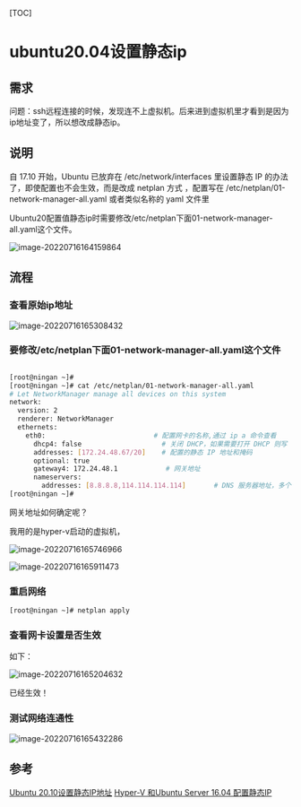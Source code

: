 

[TOC]

# ubuntu20.04设置静态ip



## 需求

问题：ssh远程连接的时候，发现连不上虚拟机。后来进到虚拟机里才看到是因为ip地址变了，所以想改成静态ip。





## 说明

自 17.10 开始，Ubuntu 已放弃在 /etc/network/interfaces 里设置静态 IP 的办法了，即使配置也不会生效，而是改成 netplan 方式 ，配置写在 /etc/netplan/01-network-manager-all.yaml 或者类似名称的 yaml 文件里

Ubuntu20配置值静态ip时需要修改/etc/netplan下面01-network-manager-all.yaml这个文件。

![image-20220716164159864](https://cdn.jsdelivr.net/gh/ningan123/PicGo_Images@main/img/image-20220716164159864.png)





## 流程

### 查看原始ip地址

![image-20220716165308432](https://cdn.jsdelivr.net/gh/ningan123/PicGo_Images@main/img/image-20220716165308432.png)







### 要修改/etc/netplan下面01-network-manager-all.yaml这个文件

```bash

[root@ningan ~]#
[root@ningan ~]# cat /etc/netplan/01-network-manager-all.yaml
# Let NetworkManager manage all devices on this system
network:
  version: 2
  renderer: NetworkManager
  ethernets:
    eth0:                           # 配置网卡的名称,通过 ip a 命令查看
      dhcp4: false                    # 关闭 DHCP，如果需要打开 DHCP 则写 true
      addresses: [172.24.48.67/20]    # 配置的静态 IP 地址和掩码
      optional: true
      gateway4: 172.24.48.1            # 网关地址
      nameservers:
        addresses: [8.8.8.8,114.114.114.114]       # DNS 服务器地址，多个 DNS 服务器地址需要用英文逗号分隔开
[root@ningan ~]#

```



网关地址如何确定呢？

我用的是hyper-v启动的虚拟机，

![image-20220716165746966](https://cdn.jsdelivr.net/gh/ningan123/PicGo_Images@main/img/image-20220716165746966.png)

![image-20220716165911473](https://cdn.jsdelivr.net/gh/ningan123/PicGo_Images@main/img/image-20220716165911473.png)







### 重启网络

```bash
[root@ningan ~]# netplan apply
```



### 查看网卡设置是否生效

如下：

![image-20220716165204632](https://cdn.jsdelivr.net/gh/ningan123/PicGo_Images@main/img/image-20220716165204632.png)

已经生效！





### 测试网络连通性

![image-20220716165432286](https://cdn.jsdelivr.net/gh/ningan123/PicGo_Images@main/img/image-20220716165432286.png)



## 参考

[Ubuntu 20.10设置静态IP地址](https://blog.csdn.net/weixin_56752399/article/details/115564741?utm_medium=distribute.pc_relevant.none-task-blog-2~default~baidujs_baidulandingword~default-1-115564741-blog-122279914.pc_relevant_sortByStrongTime&spm=1001.2101.3001.4242.2&utm_relevant_index=4)
[Hyper-V 和Ubuntu Server 16.04 配置静态IP](https://blog.csdn.net/vincent_duan/article/details/120145526)

